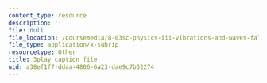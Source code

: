 ```yaml
---
content_type: resource
description: ''
file: null
file_location: /coursemedia/8-03sc-physics-iii-vibrations-and-waves-fall-2016/a38ef1f7ddaa48066a23dae9c7b32274_cektQp7QQhk.srt
file_type: application/x-subrip
resourcetype: Other
title: 3play caption file
uid: a38ef1f7-ddaa-4806-6a23-dae9c7b32274
---
```

